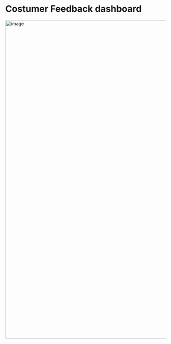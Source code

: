 # Costumer Feedback dashboard


<div style="display: flex;">
  <img src="https://github.com/user-attachments/assets/33eb710c-f060-4ca9-a064-b9526b56cd5f" alt="image" width="1000"/>
</div>
